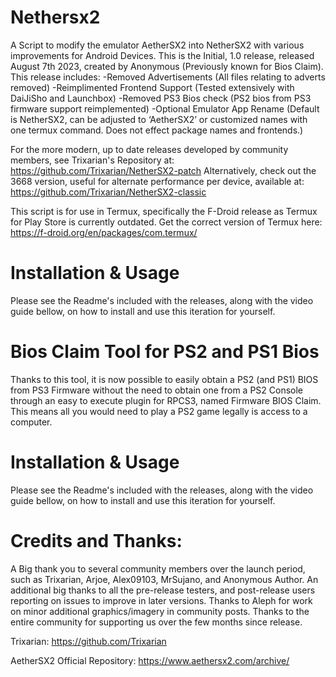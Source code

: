 # Nethersx2

A Script to modify the emulator AetherSX2 into NetherSX2 with various improvements for Android Devices. This is the Initial, 1.0 release, released August 7th 2023, created by Anonymous (Previously known for Bios Claim). This release includes:
-Removed Advertisements (All files relating to adverts removed)
-Reimplimented Frontend Support (Tested extensively with DaiJiSho and Launchbox)
-Removed PS3 Bios check (PS2 bios from PS3 firmware support reimplemented)
-Optional Emulator App Rename (Default is NetherSX2, can be adjusted to ‘AetherSX2’ or customized names with one termux command. Does not effect package names and frontends.)

For the more modern, up to date releases developed by community members, see Trixarian's Repository at: https://github.com/Trixarian/NetherSX2-patch
Alternatively, check out the 3668 version, useful for alternate performance per device, available at: https://github.com/Trixarian/NetherSX2-classic

This script is for use in Termux, specifically the F-Droid release as Termux for Play Store is currently outdated. Get the correct version of Termux here: https://f-droid.org/en/packages/com.termux/

# Installation & Usage

Please see the Readme's included with the releases, along with the video guide bellow, on how to install and use this iteration for yourself.

# Bios Claim Tool for PS2 and PS1 Bios

Thanks to this tool, it is now possible to easily obtain a PS2 (and PS1) BIOS from PS3 Firmware without the need to obtain one from a PS2 Console through an easy to execute plugin for RPCS3, named Firmware BIOS Claim. This means all you would need to play a PS2 game legally is access to a computer.

# Installation & Usage

Please see the Readme's included with the releases, along with the video guide bellow, on how to install and use this iteration for yourself.

# Credits and Thanks:

A Big thank you to several community members over the launch period, such as Trixarian, Arjoe, Alex09103, MrSujano, and Anonymous Author. An additional big thanks to all the pre-release testers, and post-release users reporting on issues to improve in later versions. Thanks to Aleph for work on minor additional graphics/imagery in community posts. Thanks to the entire community for supporting us over the few months since release.

Trixarian: https://github.com/Trixarian

AetherSX2 Official Repository: https://www.aethersx2.com/archive/
